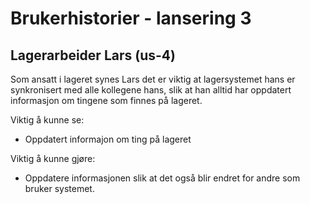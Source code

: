 # Brukerhistorier - lansering 3

## Lagerarbeider Lars (us-4)
Som ansatt i lageret synes Lars det er viktig at lagersystemet hans er synkronisert med alle kollegene hans, slik at han alltid har oppdatert informasjon om tingene som finnes på lageret.

Viktig å kunne se:
- Oppdatert informajon om ting på lageret

Viktig å kunne gjøre:
- Oppdatere informasjonen slik at det også blir endret for andre som bruker systemet.
